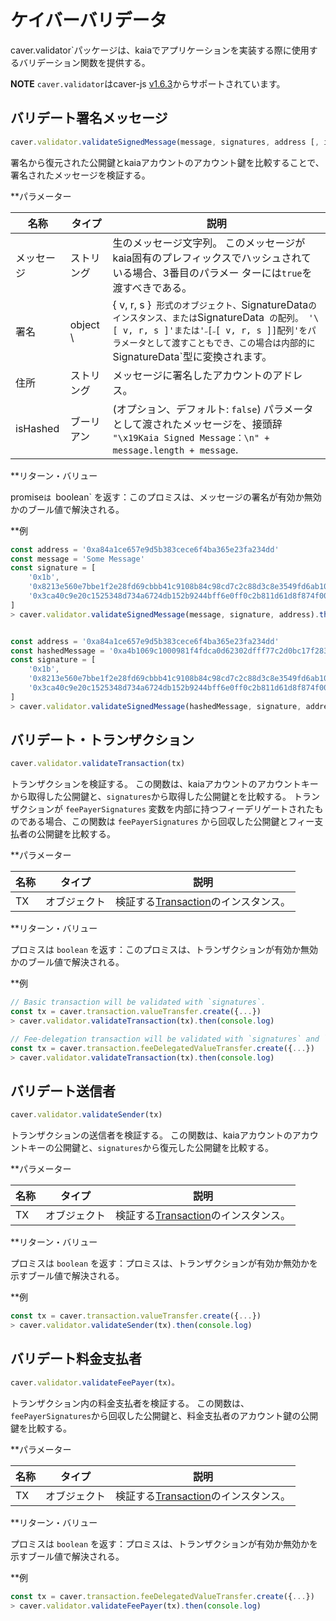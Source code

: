 # ケイバーバリデータ

caver.validator\`パッケージは、kaiaでアプリケーションを実装する際に使用するバリデーション関数を提供する。

**NOTE** `caver.validator`はcaver-js [v1.6.3](https://www.npmjs.com/package/caver-js/v/1.6.3)からサポートされています。

## バリデート署名メッセージ<a href="#validatesignedmessage" id="validatesignedmessage"></a>

```javascript
caver.validator.validateSignedMessage(message, signatures, address [, isHashed])
```

署名から復元された公開鍵とkaiaアカウントのアカウント鍵を比較することで、署名されたメッセージを検証する。

\*\*パラメーター

| 名称       | タイプ         | 説明                                                                                                                                                             |
| -------- | ----------- | -------------------------------------------------------------------------------------------------------------------------------------------------------------- |
| メッセージ    | ストリング       | 生のメッセージ文字列。 このメッセージがkaia固有のプレフィックスでハッシュされている場合、3番目のパラメー ターには`true`を渡すべきである。                                                                                    |
| 署名       | object \\ | { v, r, s }` 形式のオブジェクト、`SignatureData`のインスタンス、または`SignatureData` の配列。 '\[ v, r, s ]'または'˶[˶[ v, r, s ]]配列'をパラメータとして渡すこともでき、この場合は内部的に`SignatureData\`型に変換されます。 |
| 住所       | ストリング       | メッセージに署名したアカウントのアドレス。                                                                                                                                          |
| isHashed | ブーリアン       | (オプション、デフォルト: `false`) パラメータとして渡されたメッセージを、接頭辞 `"\x19Kaia Signed Message：\n" + message.length + message`.  |

\*\*リターン・バリュー

promise`は `boolean\` を返す：このプロミスは、メッセージの署名が有効か無効かのブール値で解決される。

\*\*例

```javascript
const address = '0xa84a1ce657e9d5b383cece6f4ba365e23fa234dd'
const message = 'Some Message'
const signature = [
	'0x1b',
	'0x8213e560e7bbe1f2e28fd69cbbb41c9108b84c98cd7c2c88d3c8e3549fd6ab10',
	'0x3ca40c9e20c1525348d734a6724db152b9244bff6e0ff0c2b811d61d8f874f00',
]
> caver.validator.validateSignedMessage(message, signature, address).then(console.log)


const address = '0xa84a1ce657e9d5b383cece6f4ba365e23fa234dd'
const hashedMessage = '0xa4b1069c1000981f4fdca0d62302dfff77c2d0bc17f283d961e2dc5961105b18'
const signature = [
	'0x1b',
	'0x8213e560e7bbe1f2e28fd69cbbb41c9108b84c98cd7c2c88d3c8e3549fd6ab10',
	'0x3ca40c9e20c1525348d734a6724db152b9244bff6e0ff0c2b811d61d8f874f00',
]
> caver.validator.validateSignedMessage(hashedMessage, signature, address, true).then(console.log)
```

## バリデート・トランザクション<a href="#validatetransaction" id="validatetransaction"></a>

```javascript
caver.validator.validateTransaction(tx)
```

トランザクションを検証する。 この関数は、kaiaアカウントのアカウントキーから取得した公開鍵と、`signatures`から取得した公開鍵とを比較する。 トランザクションが `feePayerSignatures` 変数を内部に持つフィーデリゲートされたものである場合、この関数は `feePayerSignatures` から回収した公開鍵とフィー支払者の公開鍵を比較する。

\*\*パラメーター

| 名称 | タイプ    | 説明                                                                        |
| -- | ------ | ------------------------------------------------------------------------- |
| TX | オブジェクト | 検証する[Transaction](./caver-transaction/caver-transaction.md#class)のインスタンス。 |

\*\*リターン・バリュー

プロミスは `boolean` を返す：このプロミスは、トランザクションが有効か無効かのブール値で解決される。

\*\*例

```javascript
// Basic transaction will be validated with `signatures`.
const tx = caver.transaction.valueTransfer.create({...})
> caver.validator.validateTransaction(tx).then(console.log)

// Fee-delegation transaction will be validated with `signatures` and `feePayerSignatures`.
const tx = caver.transaction.feeDelegatedValueTransfer.create({...})
> caver.validator.validateTransaction(tx).then(console.log)
```

## バリデート送信者<a href="#validatesender" id="validatesender"></a>

```javascript
caver.validator.validateSender(tx)
```

トランザクションの送信者を検証する。 この関数は、kaiaアカウントのアカウントキーの公開鍵と、`signatures`から復元した公開鍵を比較する。

\*\*パラメーター

| 名称 | タイプ    | 説明                                                                        |
| -- | ------ | ------------------------------------------------------------------------- |
| TX | オブジェクト | 検証する[Transaction](./caver-transaction/caver-transaction.md#class)のインスタンス。 |

\*\*リターン・バリュー

プロミスは `boolean` を返す：プロミスは、トランザクションが有効か無効かを示すブール値で解決される。

\*\*例

```javascript
const tx = caver.transaction.valueTransfer.create({...})
> caver.validator.validateSender(tx).then(console.log)
```

## バリデート料金支払者<a href="#validatefeepayer" id="validatefeepayer"></a>

```javascript
caver.validator.validateFeePayer(tx)。
```

トランザクション内の料金支払者を検証する。 この関数は、`feePayerSignatures`から回収した公開鍵と、料金支払者のアカウント鍵の公開鍵を比較する。

\*\*パラメーター

| 名称 | タイプ    | 説明                                                                        |
| -- | ------ | ------------------------------------------------------------------------- |
| TX | オブジェクト | 検証する[Transaction](./caver-transaction/caver-transaction.md#class)のインスタンス。 |

\*\*リターン・バリュー

プロミスは `boolean` を返す：プロミスは、トランザクションが有効か無効かを示すブール値で解決される。

\*\*例

```javascript
const tx = caver.transaction.feeDelegatedValueTransfer.create({...})
> caver.validator.validateFeePayer(tx).then(console.log)
```
